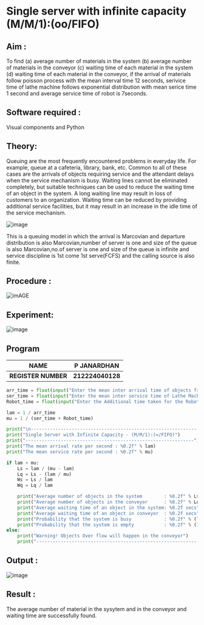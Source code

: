 # Single server with infinite capacity (M/M/1):(oo/FIFO)
## Aim :
To find (a) average number of materials in the system (b) average number of materials in the conveyor (c) waiting time of each material in the system (d) waiting time of each material in the conveyor, if the arrival  of materials follow poisson process with the mean interval time 12 seconds, serivice time of lathe machine follows exponential distribution with mean serice time 1 second and average service time of robot is 7seconds.

## Software required :
Visual components and Python

## Theory:
Queuing are the most frequently encountered problems in everyday life. For example, queue at a cafeteria, library, bank, etc. Common to all of these cases are the arrivals of objects requiring service and the attendant delays when the service mechanism is busy. Waiting lines cannot be eliminated completely, but suitable techniques can be used to reduce the waiting time of an object in the system. A long waiting line may result in loss of customers to an organization. Waiting time can be reduced by providing additional service facilities, but it may result in an increase in the idle time of the service mechanism.

![image](1.png)

This is a queuing model in which the arrival is Marcovian and departure distribution is also Marcovian,number of server is one and size of the queue is also Marcovian,no.of server is one and size of the queue is infinite and service discipline is 1st come 1st serve(FCFS) and the calling source is also finite.

## Procedure :

![imAGE](2.png)



## Experiment:
![image](https://github.com/user-attachments/assets/db530269-da0f-42a2-8dfc-6772392aecaa)


 
## Program
|NAME             |  P JANARDHAN|
|-----------------|-------------|
|**REGISTER NUMBER** | **212224040128**|
```python
arr_time = float(input("Enter the mean inter arrival time of objects from Feeder (in secs): "))
ser_time = float(input("Enter the mean inter service time of Lathe Machine (in secs): "))
Robot_time = float(input("Enter the Additional time taken for the Robot (in secs): "))

lam = 1 / arr_time
mu = 1 / (ser_time + Robot_time)

print("\n--------------------------------------------------------------")
print("Single Server with Infinite Capacity - (M/M/1):(∞/FIFO)")
print("--------------------------------------------------------------")
print("The mean arrival rate per second : %0.2f" % lam)
print("The mean service rate per second : %0.2f" % mu)

if lam < mu:
    Ls = lam / (mu - lam)
    Lq = Ls - (lam / mu)
    Ws = Ls / lam
    Wq = Lq / lam

    print("Average number of objects in the system        : %0.2f" % Ls)
    print("Average number of objects in the conveyor      : %0.2f" % Lq)
    print("Average waiting time of an object in the system: %0.2f secs" % Ws)
    print("Average waiting time of an object in conveyor  : %0.2f secs" % Wq)
    print("Probability that the system is busy            : %0.2f" % (lam / mu))
    print("Probability that the system is empty           : %0.2f" % (1 - lam / mu))
else:
    print("Warning! Objects Over flow will happen in the conveyor")
    print("---------------------------------------------------------------")

```
## Output :
![image](https://github.com/user-attachments/assets/584dbb89-f44d-4a1c-98b0-56a8515b9eca)


## Result :
The average number of material in the sysytem and in the conveyor and waiting time are successfully found.
